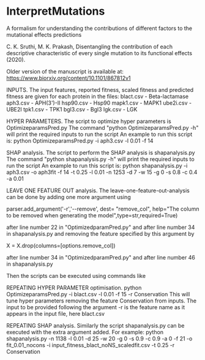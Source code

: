 # InterpretMutations
A formalism for understanding the contributions of different factors to the mutational effects predictions

C. K. Sruthi, M. K. Prakash, Disentangling the contribution of each descriptive characteristic of every single mutation to its functional effects (2020).

Older version of the manuscript is available at: https://www.biorxiv.org/content/10.1101/867812v1



INPUTS.
The input features, reported fitness, scaled fitness and predicted fitness are given for each protein in the files:
blact.csv - Beta-lactamase 
aph3.csv  - APH(3')-II 
hsp90.csv - Hsp90
mapk1.csv - MAPK1
ube2i.csv - UBE2I
tpk1.csv  - TPK1
bgl3.csv  - Bgl3
lgk.csv   - LGK

HYPER PARAMETERS.
The script to optimize hyper parameters is OptimizeparamsPred.py
The command "python OptimizeparamsPred.py -h" will print the required inputs to run the script
An example to run this script is:
python OptimizeparamsPred.py -i aph3.csv -l 0.01 -f 14

SHAP analysis.
The script to perform the SHAP analysis is shapanalysis.py
The command "python shapanalysis.py -h" will print the required inputs to run the script
An example to run this script is:
python shapanalysis.py -i aph3.csv -o aph3fit -f 14 -t 0.25 -l 0.01 -n 1253 -d 7 -w 15 -g 0 -s 0.8 -c 0.4 -a 0.01

LEAVE ONE FEATURE OUT analysis.
The leave-one-feature-out-analysis can be done by adding one more argument using

parser.add_argument('-r','--remove', dest= "remove_col", help="The column to be removed when generating the model",type=str,required=True)

after line number 22 in "OptimizedparamPred.py" and after line number 34 in shapanalysis.py
and removing the feature specified by this argument by

X = X.drop(columns=[options.remove_col])

after line number 34 in "OptimizedparamPred.py" and after line number 46 in shapanalysis.py

Then the scripts can be executed using commands like

REPEATING HYPER PARAMETER optimisation.
python OptimizeparamsPred.py -i blact.csv -l 0.01 -f 15 -r Conservation 
This will tune hyper parameters removing the feature Conservation from inputs. The input to be provided following the argument -r is the feature name as it appears in the input file, here blact.csv

REPEATING SHAP analysis.
Similarly the script shapanalysis.py can be executed with the extra argument added.
For example:
python shapanalysis.py -n 1138 -l 0.01 -d 25 -w 20 -g 0 -s 0.9 -c 0.9 -a 0 -f 21 -o fit_0.01_nocons -i input_fitness_blact_noNS_scaledfit.csv -t 0.25 -r Conservation


